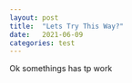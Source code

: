 ```yaml
---
layout: post
title:  "Lets Try This Way?"
date:   2021-06-09
categories: test
---
```


Ok somethings has tp work
